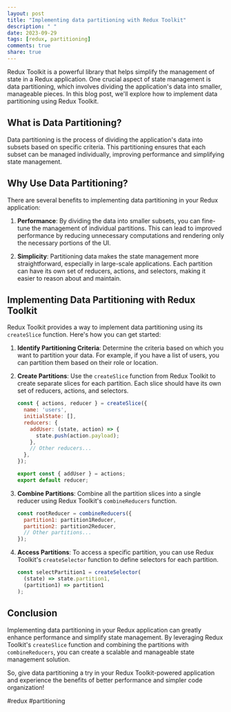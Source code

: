 ```yaml
---
layout: post
title: "Implementing data partitioning with Redux Toolkit"
description: " "
date: 2023-09-29
tags: [redux, partitioning]
comments: true
share: true
---
```


Redux Toolkit is a powerful library that helps simplify the management of state in a Redux application. One crucial aspect of state management is data partitioning, which involves dividing the application's data into smaller, manageable pieces. In this blog post, we'll explore how to implement data partitioning using Redux Toolkit.

## What is Data Partitioning?

Data partitioning is the process of dividing the application's data into subsets based on specific criteria. This partitioning ensures that each subset can be managed individually, improving performance and simplifying state management.

## Why Use Data Partitioning?

There are several benefits to implementing data partitioning in your Redux application:

1. **Performance**: By dividing the data into smaller subsets, you can fine-tune the management of individual partitions. This can lead to improved performance by reducing unnecessary computations and rendering only the necessary portions of the UI.

2. **Simplicity**: Partitioning data makes the state management more straightforward, especially in large-scale applications. Each partition can have its own set of reducers, actions, and selectors, making it easier to reason about and maintain.

## Implementing Data Partitioning with Redux Toolkit

Redux Toolkit provides a way to implement data partitioning using its `createSlice` function. Here's how you can get started:

1. **Identify Partitioning Criteria**: Determine the criteria based on which you want to partition your data. For example, if you have a list of users, you can partition them based on their role or location.

2. **Create Partitions**: Use the `createSlice` function from Redux Toolkit to create separate slices for each partition. Each slice should have its own set of reducers, actions, and selectors.

   ```javascript
   const { actions, reducer } = createSlice({
     name: 'users',
     initialState: [],
     reducers: {
       addUser: (state, action) => {
         state.push(action.payload);
       },
       // Other reducers...
     },
   });

   export const { addUser } = actions;
   export default reducer;
   ```

3. **Combine Partitions**: Combine all the partition slices into a single reducer using Redux Toolkit's `combineReducers` function.

   ```javascript
   const rootReducer = combineReducers({
     partition1: partition1Reducer,
     partition2: partition2Reducer,
     // Other partitions...
   });
   ```

4. **Access Partitions**: To access a specific partition, you can use Redux Toolkit's `createSelector` function to define selectors for each partition.

   ```javascript
   const selectPartition1 = createSelector(
     (state) => state.partition1,
     (partition1) => partition1
   );
   ```

## Conclusion

Implementing data partitioning in your Redux application can greatly enhance performance and simplify state management. By leveraging Redux Toolkit's `createSlice` function and combining the partitions with `combineReducers`, you can create a scalable and manageable state management solution.

So, give data partitioning a try in your Redux Toolkit-powered application and experience the benefits of better performance and simpler code organization!

#redux #partitioning